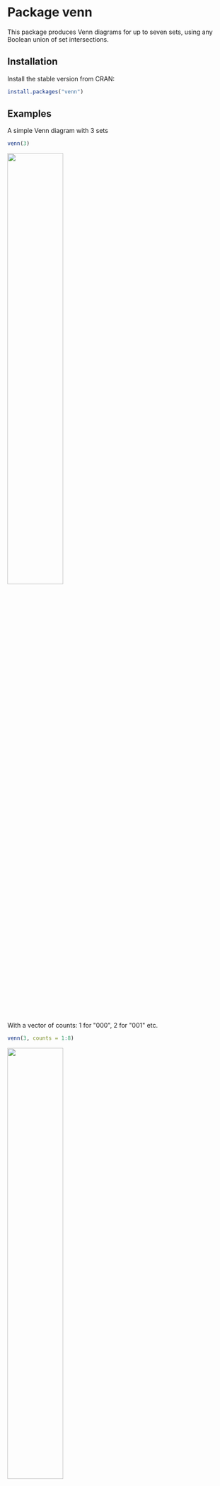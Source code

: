 # Package venn

This package produces Venn diagrams for up to seven sets, using any Boolean union of set intersections.


Installation
------------

Install the stable version from CRAN:
``` r
install.packages("venn")
```

Examples
--------

A simple Venn diagram with 3 sets
``` r
venn(3)
```

<img src="man/figures/fig01.svg" width="50%"/>


With a vector of counts: 1 for "000", 2 for "001" etc.
``` r
venn(3, counts = 1:8)
```

<img src="man/figures/fig02.svg" width="50%" />


Display the first whole set
``` r
venn("1--")
```

<img src="man/figures/fig03.svg" width="50%" />


Same with
``` r
venn("A", snames = "A, B, C")
```

<img src="man/figures/fig03.svg" width="50%" />


An equivalent command, from the union of all intersections
``` r
venn("100 + 110 + 101 + 111")
```

<img src="man/figures/fig03.svg" width="50%" />


Same with
``` r
venn("A~B~C + AB~C + A~BC + ABC")
```

<img src="man/figures/fig03.svg" width="50%" />


Adding the labels for the intersections
``` r
venn("1--", ilabels = TRUE)
```

<img src="man/figures/fig04.svg" width="50%" />


Using different parameters for the borders
``` r
venn(4, lty = 5, col = "navyblue")
```

<img src="man/figures/fig05.svg" width="50%" />


Using ellipses
``` r
venn(4, lty = 5, col = "navyblue", ellipse = TRUE)
```

<img src="man/figures/fig06.svg" width="50%" />


A 5 sets Venn diagram
``` r
venn(5)
```

<img src="man/figures/fig07.svg" width="50%" />


A 5 sets Venn diagram using ellipses
``` r
venn(5, ellipse = TRUE)
```

<img src="man/figures/fig08.svg" width="50%" />


A 5 sets Venn diagram with intersection labels
``` r
venn(5, ilabels = TRUE)
```

<img src="man/figures/fig09.svg" width="50%" />


And a predefined color style
``` r
venn(5, ilabels = TRUE, zcolor = "style")
```

<img src="man/figures/fig10.svg" width="50%" />


A union of two sets
``` r
venn("1---- + ----1")
```

<img src="man/figures/fig11.svg" width="50%" />


Same with
``` r
venn("A + E", snames = "A, B, C, D, E")
```

<img src="man/figures/fig11.svg" width="50%" />


With different colors
``` r
venn("1---- , ----1", zcolor = "red, blue")
```

<img src="man/figures/fig12.svg" width="50%" />


Same using SOP - sum of products notation
``` r
venn("A, E", snames = "A, B, C, D, E", zcolor = "red, blue")
```

<img src="man/figures/fig12.svg" width="50%" />


Same colors for the borders
``` r
venn("1---- , ----1", zcolor = "red, blue", col = "red, blue")
```

<img src="man/figures/fig13.svg" width="50%" />


A 6 sets diagram
``` r
venn(6)
```

<img src="man/figures/fig14.svg" width="50%" />


Seven sets "Adelaide"
``` r
venn(7)
```

<img src="man/figures/fig15.svg" width="50%" />


Artistic version
``` r
venn(c("1000000", "0100000", "0010000", "0001000",
       "0000100", "0000010", "0000001", "1111111"))
```

<img src="man/figures/fig16.svg" width="50%" />


Without all borders
``` r
venn(c("1000000", "0100000", "0010000", "0001000",
       "0000100", "0000010", "0000001", "1111111"),
     borders = FALSE)
```

<img src="man/figures/fig17.svg" width="50%" />


Using SOP - sum of products notation
``` r
venn("A + B~C", snames = "A, B, C, D")
```

<img src="man/figures/fig18.svg" width="50%" />


The input can be a list
``` r
set.seed(12345)
x <- list(First = 1:20, Second = 10:30, Third = sample(25:50, 15))
venn(x, ilabels = "counts")
```

<img src="man/figures/fig19.svg" width="50%" />



Or a dataframe
``` r
set.seed(12345)
x <- as.data.frame(matrix(sample(0:1, 150, replace = TRUE), ncol = 5))
venn(x, ilabels = "counts")
```

<img src="man/figures/fig20.svg" width="50%" />


Using ggplot2 graphics
``` r
venn(x, ilabels = "counts", ggplot = TRUE)
```

<img src="man/figures/fig21.svg" width="50%" />


Increasing the border size
``` r
venn(x, ilabels = "counts", ggplot = TRUE, size = 1.5)
```

<img src="man/figures/fig22.svg" width="50%" />


With dashed lines
``` r
venn(x, ilabels = "counts", ggplot = TRUE, linetype = "dashed")
```

<img src="man/figures/fig23.svg" width="50%" />


Venn diagrams for QCA objects
``` r
library(QCA)

data(CVF)
obj <- truthTable(CVF, "PROTEST", incl.cut = 0.85)

venn(obj)
```

<img src="man/figures/fig24.svg" width="50%" />



Custom labels for intersections
``` r
pCVF <- minimize(obj, include = "?")
venn(pCVF$solution[[1]], zcol = "#ffdd77, #bb2020, #1188cc")
cases <- paste(c("HungariansRom", "CatholicsNIreland", "AlbaniansFYROM",
                 "RussiansEstonia"), collapse = "\n")
coords <- unlist(getCentroid(getZones(pCVF$solution[[1]][2])))
text(coords[1], coords[2], labels = cases, cex = 0.85)
```

<img src="man/figures/fig25.svg" width="50%" />
